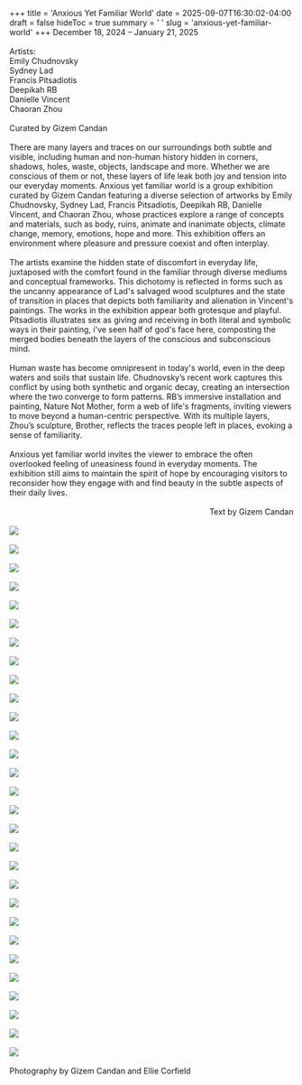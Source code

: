 +++
title = 'Anxious Yet Familiar World'
date = 2025-09-07T16:30:02-04:00
draft = false
hideToc = true
summary = ' ' 
slug = 'anxious-yet-familiar-world'
+++
December 18, 2024 – January 21, 2025
<br>
<br>
Artists:
<br>
Emily Chudnovsky
<br>
Sydney Lad
<br>
Francis Pitsadiotis
<br>
Deepikah RB
<br>
Danielle Vincent
<br>
Chaoran Zhou
<br>
<br>
Curated by Gizem Candan
<br>
<br>
There are many layers and traces on our surroundings both subtle and visible,
including human and non-human history hidden in corners, shadows, holes, waste,
objects, landscape and more. Whether we are conscious of them or not, these layers
of life leak both joy and tension into our everyday moments. Anxious yet familiar world
is a group exhibition curated by Gizem Candan featuring a diverse selection of artworks
by Emily Chudnovsky, Sydney Lad, Francis Pitsadiotis, Deepikah RB, Danielle Vincent,
and Chaoran Zhou, whose practices explore a range of concepts and materials, such
as body, ruins, animate and inanimate objects, climate change, memory, emotions,
hope and more. This exhibition offers an environment where pleasure and pressure
coexist and often interplay.
<br>
<br>
The artists examine the hidden state of discomfort in everyday life, juxtaposed with the
comfort found in the familiar through diverse mediums and conceptual frameworks.
This dichotomy is reflected in forms such as the uncanny appearance of Lad's
salvaged wood sculptures and the state of transition in places that depicts both
familiarity and alienation in Vincent's paintings. The works in the exhibition appear both
grotesque and playful. Pitsadiotis illustrates sex as giving and receiving in both literal
and symbolic ways in their painting, i've seen half of god's face here, composting the
merged bodies beneath the layers of the conscious and subconscious mind.
<br>
<br>
Human waste has become omnipresent in today's world, even in the deep waters and
soils that sustain life. Chudnovsky’s recent work captures this conflict by using both
synthetic and organic decay, creating an intersection where the two converge to form
patterns. RB’s immersive installation and painting, Nature Not Mother, form a web of
life's fragments, inviting viewers to move beyond a human-centric perspective. With its
multiple layers, Zhou’s sculpture, Brother, reflects the traces people left in places,
evoking a sense of familiarity.
<br>
<br>
Anxious yet familiar world invites the viewer to embrace the often overlooked feeling of
uneasiness found in everyday moments. The exhibition still aims to maintain the spirit
of hope by encouraging visitors to reconsider how they engage with and find beauty in
the subtle aspects of their daily lives.
<br><br>
<span style="float:right">Text by Gizem Candan</span>
<br><br>
<img class=unselectable src="\images\anxiousyetfamiliarworld\2.Anxious yet familiar world_2024_Ignite Gallery_Photo by Gizem Candan.webp"><br><br>
<img class=unselectable src="\images\anxiousyetfamiliarworld\3.Anxious yet familiar world_2024_Ignite Gallery_Photo by Ellie Corfield.webp"><br><br>
<img class=unselectable src="\images\anxiousyetfamiliarworld\4.Anxious yet familiar world_2024_Ignite Gallery_Photo by Gizem Candan.webp"><br><br>
<img class=unselectable src="\images\anxiousyetfamiliarworld\5.Anxious yet familiar world_2024_Ignite Gallery_Photo by Gizem Candan.webp"><br><br>
<img class=unselectable src="\images\anxiousyetfamiliarworld\6.Anxious yet familiar world_2024_Ignite Gallery_Photo by Gizem Candan.webp"><br><br>
<img class=unselectable src="\images\anxiousyetfamiliarworld\7.Anxious yet familiar world_2024_Ignite Gallery_Photo by Gizem Candan.webp"><br><br>
<img class=unselectable src="\images\anxiousyetfamiliarworld\8.Anxious yet familiar world_2024_Ignite Gallery_Photo by Gizem Candan.webp"><br><br>
<img class=unselectable src="\images\anxiousyetfamiliarworld\9.Anxious yet familiar world_2024_Ignite Gallery_Photo by Ellie Corfield.webp"><br><br>
<img class=unselectable src="\images\anxiousyetfamiliarworld\10.Anxious yet familiar world_2024_Ignite Gallery_Photo by Ellie Corfield.webp"><br><br>
<img class=unselectable src="\images\anxiousyetfamiliarworld\11.Anxious yet familiar world_2024_Ignite Gallery_Photo by Ellie Corfield.webp"><br><br>
<img class=unselectable src="\images\anxiousyetfamiliarworld\12.Anxious yet familiar world_2024_Ignite Gallery_Photo by Gizem Candan.webp"><br><br>
<img class=unselectable src="\images\anxiousyetfamiliarworld\13.Anxious yet familiar world_2024_Ignite Gallery_Photo by Ellie Corfield.webp"><br><br>
<img class=unselectable src="\images\anxiousyetfamiliarworld\14.Anxious yet familiar world_2024_Ignite Gallery_Photo by Gizem Candan.webp"><br><br>
<img class=unselectable src="\images\anxiousyetfamiliarworld\15.Anxious yet familiar world_2024_Ignite Gallery_Photo by Gizem Candan.webp"><br><br>
<img class=unselectable src="\images\anxiousyetfamiliarworld\16.Anxious yet familiar world_2024_Ignite Gallery_Photo by Gizem Candan.webp"><br><br>
<img class=unselectable src="\images\anxiousyetfamiliarworld\17.Anxious yet familiar world_2024_Ignite Gallery_Photo by Gizem Candan.webp"><br><br>
<img class=unselectable src="\images\anxiousyetfamiliarworld\18.Anxious yet familiar world_2024_Ignite Gallery_Photo by Gizem Candan.webp"><br><br>
<img class=unselectable src="\images\anxiousyetfamiliarworld\19.Anxious yet familiar world_2024_Ignite Gallery_Photo by Gizem Candan.webp"><br><br>
<img class=unselectable src="\images\anxiousyetfamiliarworld\20.Anxious yet familiar world_2024_Ignite Gallery_Photo by Gizem Candan.webp"><br><br>
<img class=unselectable src="\images\anxiousyetfamiliarworld\21.Anxious yet familiar world_2024_Ignite Gallery_Photo by Gizem Candan.webp"><br><br>
<img class=unselectable src="\images\anxiousyetfamiliarworld\22.Anxious yet familiar world_2024_Ignite Gallery_Photo by Gizem Candan.webp"><br><br>
<img class=unselectable src="\images\anxiousyetfamiliarworld\23.Anxious yet familiar world_2024_Ignite Gallery_Photo by Gizem Candan.webp"><br><br>
<img class=unselectable src="\images\anxiousyetfamiliarworld\24.Anxious yet familiar world_2024_Ignite Gallery_Photo by Gizem Candan.webp"><br><br>
<img class=unselectable src="\images\anxiousyetfamiliarworld\25.Anxious yet familiar world_2024_Ignite Gallery_Photo by Ellie Corfield.webp"><br><br>
<img class=unselectable src="\images\anxiousyetfamiliarworld\26.Anxious yet familiar world_2024_Ignite Gallery_Photo by Ellie Corfield.webp"><br><br>
<img class=unselectable src="\images\anxiousyetfamiliarworld\27.Anxious yet familiar world_2024_Ignite Gallery_Photo by Ellie Corfield.webp"><br><br>
<img class=unselectable src="\images\anxiousyetfamiliarworld\28.Anxious yet familiar world_2024_Ignite Gallery_Photo by Ellie Corfield.webp"><br><br>
<img class=unselectable src="\images\anxiousyetfamiliarworld\29.Anxious yet familiar world_2024_Ignite Gallery_Photo by Gizem Candan.webp"><br><br>
<img class=unselectable src="\images\anxiousyetfamiliarworld\30.Anxious yet familiar world_2024_Ignite Gallery_Photo by Gizem Candan.webp"><br><br>
Photography by Gizem Candan and Ellie Corfield
